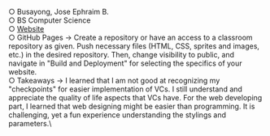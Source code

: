○ Busayong, Jose Ephraim B.\
○ BS Computer Science\
○ [Website](https://cmsc100-laboratory.github.io/html-and-css-jeph-git-jit/)\
○ GitHub Pages -> Create a repository or have an access to a classroom repository as given. Push necessary files (HTML, CSS, sprites and images, etc.) in the desired repository. Then, change visibility to public, and navigate in "Build and Deployment" for selecting the specifics of your website.\
○ Takeaways -> I learned that I am not good at recognizing my "checkpoints" for easier implementation of VCs. I still understand and appreciate the quality of life aspects that VCs have. For the web developing part, I learned that web designing might be easier than programming. It is challenging, yet a fun experience understanding the stylings and parameters.\
